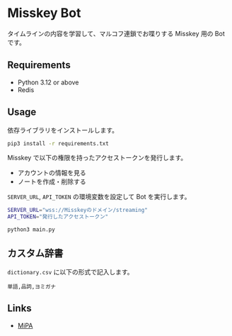 # Misskey Bot

タイムラインの内容を学習して、マルコフ連鎖でお喋りする Misskey 用の Bot です。

## Requirements

- Python 3.12 or above
- Redis

## Usage

依存ライブラリをインストールします。

```bash
pip3 install -r requirements.txt
```

Misskey で以下の権限を持ったアクセストークンを発行します。

- アカウントの情報を見る
- ノートを作成・削除する

`SERVER_URL`, `API_TOKEN` の環境変数を設定して Bot を実行します。

```bash
SERVER_URL="wss://Misskeyのドメイン/streaming"
API_TOKEN="発行したアクセストークン"

python3 main.py
```

## カスタム辞書

`dictionary.csv` に以下の形式で記入します。

```csv
単語,品詞,ヨミガナ
```

## Links

- [MiPA](https://github.com/yupix/MiPA)
